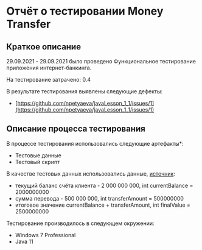 # Отчёт о тестировании Money Transfer

## Краткое описание

29.09.2021 - 29.09.2021 было проведено Функциональное тестирование приложения интернет-банкинга.

На тестирование затрачено: 0.4

В результате тестирования выявлены следующие дефекты:
* [https://github.com/npetyaeva/javaLesson_1_1/issues/1](https://github.com/npetyaeva/javaLesson_1_1/issues/1)

## Описание процесса тестирования

В процессе тестирования использовались следующие артефакты*:
* Тестовые данные
* Тестовый скрипт

В качестве тестовых данных использовались данные, [источник](https://github.com/netology-code/javaqa-homeworks/blob/master/intro/MERGED.md#%D0%B7%D0%B0%D0%B4%D0%B0%D1%87%D0%B0-1---money-transfer):
* текущий баланс счёта клиента - 2 000 000 000, int currentBalance = 2000000000 
* сумма перевода - 500 000 000, int transferAmount = 500000000
* итоговое значение currentBalance + transferAmount, int finalValue = 2500000000

Тестирование производилось в следующем окружении:
* Windows 7 Professional
* Java 11
